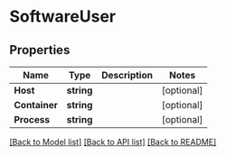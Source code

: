 # SoftwareUser

## Properties

Name | Type | Description | Notes
------------ | ------------- | ------------- | -------------
**Host** | **string** |  | [optional] 
**Container** | **string** |  | [optional] 
**Process** | **string** |  | [optional] 

[[Back to Model list]](../README.md#documentation-for-models) [[Back to API list]](../README.md#documentation-for-api-endpoints) [[Back to README]](../README.md)


